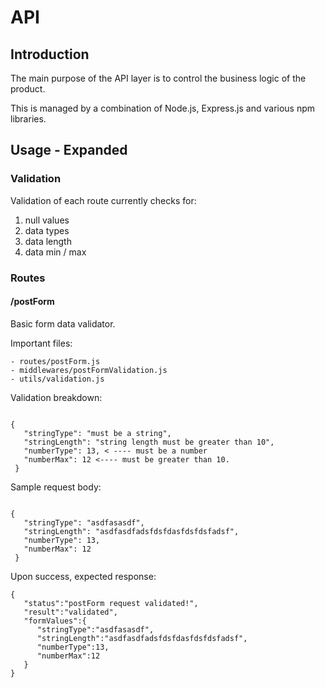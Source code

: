 # API

## Introduction

The main purpose of the API layer is to control the business logic of the product.

This is managed by a combination of Node.js, Express.js and various npm libraries.

## Usage - Expanded

### Validation

Validation of each route currently checks for:

1) null values
1) data types
1) data length
1) data min / max

### Routes

#### /postForm

Basic form data validator.

Important files:

```
- routes/postForm.js
- middlewares/postFormValidation.js
- utils/validation.js
```

Validation breakdown:

```angular2html

{
   "stringType": "must be a string",
   "stringLength": "string length must be greater than 10",
   "numberType": 13, < ---- must be a number
   "numberMax": 12 <---- must be greater than 10.
 }

```

Sample request body:

```angular2html

{
   "stringType": "asdfasasdf",
   "stringLength": "asdfasdfadsfdsfdasfdsfdsfadsf",
   "numberType": 13,
   "numberMax": 12
 }

```

Upon success, expected response: 

```angular2html
{ 
   "status":"postForm request validated!",
   "result":"validated",
   "formValues":{ 
      "stringType":"asdfasasdf",
      "stringLength":"asdfasdfadsfdsfdasfdsfdsfadsf",
      "numberType":13,
      "numberMax":12
   }
}
```